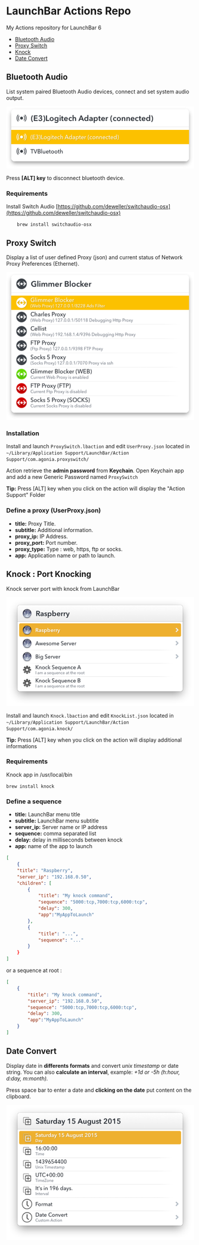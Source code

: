 # LaunchBar Actions Repo
My Actions repository for LaunchBar 6 

* [Bluetooth Audio](#bluetoothaudio) 
* [Proxy Switch](#proxyswitch) 
* [Knock](#knock) 
* [Date Convert](#dateconvert) 

<a name="bluetoothaudio"></a>
## Bluetooth Audio

List system paired Bluetooth Audio devices, connect and set system audio output. 

![Bluetooth Audio](./assets/bluetoothaudio.png "Switch audio bluetooth source on Mac OS X")

Press __[ALT] key__ to disconnect bluetooth device.

### Requirements

Install Switch Audio
[https://github.com/deweller/switchaudio-osx](https://github.com/deweller/switchaudio-osx)
```shell
    brew install switchaudio-osx
```

<a name="proxyswitch"></a>
## Proxy Switch

Display a list of user defined Proxy (json) and current status of Network Proxy Preferences (Ethernet).

![Switch Proxy](./assets/proxyswitch.png "Switch Proxy on Mac OS X")

### Installation
Install and launch ``ProxySwitch.lbaction`` and edit ``UserProxy.json`` located in ``~/Library/Application Support/LaunchBar/Action Support/com.agonia.proxyswitch/``

Action retrieve the __admin password__ from __Keychain__. Open Keychain app and add a new Generic Password named ```ProxySwitch```

__Tip:__ Press [ALT] key when you click on the action will display the "Action Support" Folder


### Define a proxy (UserProxy.json)
* __title:__ Proxy Title.
* __subtitle:__ Additional information.
* __proxy_ip:__ IP Address.
* __proxy_port:__ Port number.
* __proxy_type:__ Type : web, https, ftp or socks.
* __app:__ Application name or path to launch.

<a name="knock"></a>
## Knock : Port Knocking
Knock server port with knock from LaunchBar

![Knock](./assets/knock.png "Port knocking on Mac OS X")

Install and launch ``Knock.lbaction`` and edit ``KnockList.json`` located in ``~/Library/Application Support/LaunchBar/Action Support/com.agonia.knock/``

__Tip:__ Press [ALT] key when you click on the action will display additional informations

### Requirements
Knock app in /usr/local/bin
```shell
brew install knock
```

### Define a sequence
* __title:__ LaunchBar menu title
* __subtitle:__ LaunchBar menu subtitle
* __server_ip:__ Server name or IP address
* __sequence:__ comma separated list
* __delay:__ delay in milliseconds between knock
* __app:__ name of the app to launch

```json
[
    {
    "title": "Raspberry",
    "server_ip": "192.168.0.50",
    "children": [
        {
            "title": "My knock command",
            "sequence": "5000:tcp,7000:tcp,6000:tcp",
            "delay": 300,
            "app":"MyAppToLaunch"
        },
        {
            "title": "...",
            "sequence": "..."
        }
    }
]
```
or a sequence at root :
```json
[
    {
        "title": "My knock command",
        "server_ip": "192.168.0.50",
        "sequence": "5000:tcp,7000:tcp,6000:tcp",
        "delay": 300,
        "app":"MyAppToLaunch"
    }
]
```

<a name="dateconvert"></a>
## Date Convert

Display date in __differents formats__ and convert _unix timestamp_ or date string. You can also __calculate an interval__, example: _+1d or -5h (h:hour, d:day, m:month)._

Press space bar to enter a date and __clicking on the date__ put content on the clipboard.

![Date Convert](./assets/dateconvert.png "Convert Unix Timestamp and date with Mac OS X Launchbar")
